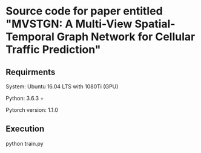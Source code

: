 # Source code for paper entitled "MVSTGN: A Multi-View Spatial-Temporal Graph Network for Cellular Traffic Prediction"
## Requirments
System: Ubuntu 16.04 LTS with 1080Ti (GPU) 

Python: 3.6.3 +

Pytorch version: 1.1.0
## Execution
python train.py

